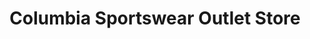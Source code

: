---
title: "Columbia Sportswear Outlet Store"
url: /myrtle-beach/columbia-sportswear-outlet-store/
shop: clothes
---
